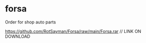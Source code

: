 # forsa
Order for shop auto parts

https://github.com/RotSayman/Forsa/raw/main/Forsa.rar // LINK ON DOWNLOAD
